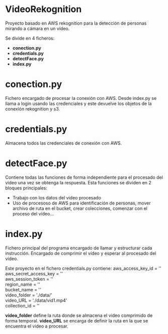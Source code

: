 # VideoRekognition
Proyecto basado en AWS rekognition para la detección de personas mirando a cámara en un vídeo.

Se divide en 4 ficheros:
- **conection.py**
- **credentials.py**
- **detectFace.py**
- **index.py**

# conection.py
Fichero encargado de procesar la conexión con AWS.
Desde index.py se llama a login usando las credenciales y este devuelve los objetos de la conexión rekognition y s3.

# credentials.py
Almacena todos las credenciales de conexión con AWS.

# detectFace.py
Contiene todas las funciones de forma independiente para el procesado del video una vez se obtenga la respuesta.
Esta funciones se dividen en 2 bloques principales:
- Trabajo con los datos del video procesado
- Uso de procesoso de AWS para identificación de personas, mover archivo de ruta en el bucket, crear colecciones, comenzar con el proceso del vídeo...

# index.py
Fichero principal del programa encargado de llamar y estructurar cada instrucción.
Encargado de comprimir el vídeo y esperar al procesado del vídeo.

Este proyecto en el fichero credentials.py contiene:
aws_access_key_id = '' <br>
aws_secret_access_key = ''<br>
aws_session_token = ''<br>
region_name = ''<br>
bucket_name = ''<br>
video_folder = './data/'<br>
video_URL = './data/vid1.mp4'<br>
collection_id = ''<br>

**video_folder** define la ruta donde se almacena el video comprimido de forma temporal.
**video_URL** se encarga de definir la ruta en la que se encuentra el video a procesar.

